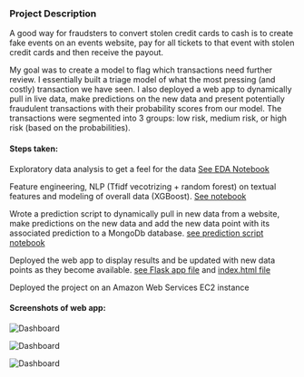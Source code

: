 ### Project Description
A good way for fraudsters to convert stolen credit cards to cash is to create fake events on an events website, pay for all tickets to that event with stolen credit cards and then receive the payout.

My goal was to create a model to flag which transactions need further review. I essentially built a triage model of what the most pressing (and costly) transaction we have seen. I also deployed a web app to dynamically pull in live data, make predictions on the new data and present potentially fraudulent transactions with their probability scores from our model. The transactions were segmented into 3 groups: low risk, medium risk, or high risk (based on the probabilities).

#### Steps taken:
Exploratory data analysis to get a feel for the data [See EDA Notebook](fraud_detection_EDA.ipynb)

Feature engineering, NLP (Tfidf vecotrizing + random forest) on textual features and modeling of overall data (XGBoost). [See notebook](fraud_detection_feature_eng.ipynb)

Wrote a prediction script to dynamically pull in new data from a website, make predictions on the new data and add the new data point with its associated prediction to a MongoDb database. [see prediction script notebook](prediction_script.ipynb)

Deployed the web app to display results and be updated with new data points as they become available. [see Flask app file](app.py) and [index.html file](templates/index.html)

Deployed the project on an Amazon Web Services EC2 instance

#### Screenshots of web app:

![Dashboard](/images/web_app1?raw=true "Dashboard")

![Dashboard](/images/web_app2?raw=true "Dashboard")

![Dashboard](/images/web_app3?raw=true "Dashboard")
